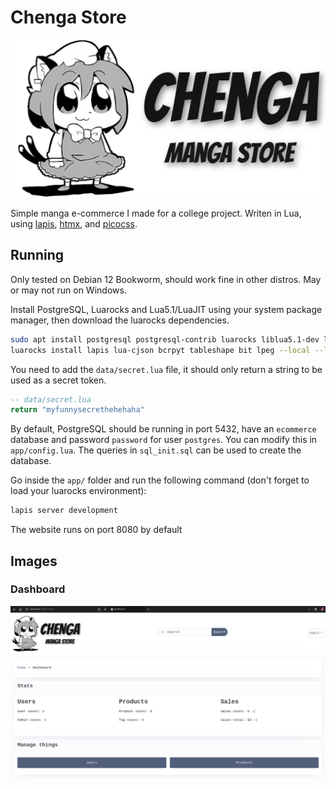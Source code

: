 # Chenga Store
<div align="center">
    <picture>
        <source
            media="(prefers-color-scheme: dark)"
            srcset="app/static/logo_dark.png" />
        <source
            media="(prefers-color-scheme: light), (prefers-color-scheme: no-preference)"
            srcset="app/static/logo_light.png" />
        <img alt="chenga" src="app/static/logo_light.png" />
    </picture>
</div>

Simple manga e-commerce I made for a college project. Writen in Lua, using 
[lapis](https://github.com/leafo/lapis),
[htmx](https://github.com/bigskysoftware/htmx),
and [picocss](https://github.com/yshui/picom/).

## Running
Only tested on Debian 12 Bookworm, should work fine in other distros.
May or may not run on Windows.

Install PostgreSQL, Luarocks and Lua5.1/LuaJIT using your system package manager, then download
the luarocks dependencies.
```sh
sudo apt install postgresql postgresql-contrib luarocks liblua5.1-dev libluajit-5.1-dev
luarocks install lapis lua-cjson bcrpyt tableshape bit lpeg --local --lua-version=5.1
```

You need to add the `data/secret.lua` file, it should only return a string to be
used as a secret token.
```lua
-- data/secret.lua
return "myfunnysecrethehehaha"
```

By default, PostgreSQL should be running in port 5432, have an `ecommerce` database and
password `password` for user `postgres`. You can modify this in `app/config.lua`.
The queries in `sql_init.sql` can be used to create the database.

Go inside the `app/` folder and run the following command (don't forget to load your
luarocks environment):
```sh
lapis server development
```

The website runs on port 8080 by default

## Images
### Dashboard
![chenga_admin](img/chenga_admin.png) 

